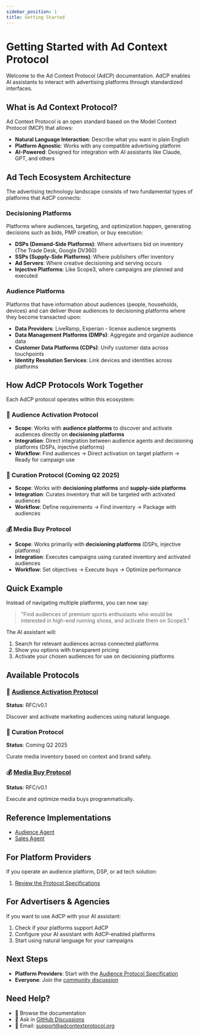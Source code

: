 ```yaml
---
sidebar_position: 1
title: Getting Started
---
```


# Getting Started with Ad Context Protocol

Welcome to the Ad Context Protocol (AdCP) documentation. AdCP enables AI assistants to interact with advertising platforms through standardized interfaces.

## What is Ad Context Protocol?

Ad Context Protocol is an open standard based on the Model Context Protocol (MCP) that allows:

- **Natural Language Interaction**: Describe what you want in plain English
- **Platform Agnostic**: Works with any compatible advertising platform
- **AI-Powered**: Designed for integration with AI assistants like Claude, GPT, and others

## Ad Tech Ecosystem Architecture

The advertising technology landscape consists of two fundamental types of platforms that AdCP connects:

### Decisioning Platforms
Platforms where audiences, targeting, and optimization happen, generating decisions such as bids, PMP creation, or buy execution:

- **DSPs (Demand-Side Platforms)**: Where advertisers bid on inventory (The Trade Desk, Google DV360)
- **SSPs (Supply-Side Platforms)**: Where publishers offer inventory
- **Ad Servers**: Where creative decisioning and serving occurs  
- **Injective Platforms**: Like Scope3, where campaigns are planned and executed

### Audience Platforms
Platforms that have information about audiences (people, households, devices) and can deliver those audiences to decisioning platforms where they become transacted upon:

- **Data Providers**: LiveRamp, Experian - license audience segments
- **Data Management Platforms (DMPs)**: Aggregate and organize audience data
- **Customer Data Platforms (CDPs)**: Unify customer data across touchpoints
- **Identity Resolution Services**: Link devices and identities across platforms

## How AdCP Protocols Work Together

Each AdCP protocol operates within this ecosystem:

### 🎯 Audience Activation Protocol
- **Scope**: Works with **audience platforms** to discover and activate audiences directly on **decisioning platforms**
- **Integration**: Direct integration between audience agents and decisioning platforms (DSPs, injective platforms)
- **Workflow**: Find audiences → Direct activation on target platform → Ready for campaign use

### 📍 Curation Protocol (Coming Q2 2025)
- **Scope**: Works with **decisioning platforms** and **supply-side platforms**
- **Integration**: Curates inventory that will be targeted with activated audiences
- **Workflow**: Define requirements → Find inventory → Package with audiences

### 💰 Media Buy Protocol
- **Scope**: Works primarily with **decisioning platforms** (DSPs, injective platforms)
- **Integration**: Executes campaigns using curated inventory and activated audiences
- **Workflow**: Set objectives → Execute buys → Optimize performance

## Quick Example

Instead of navigating multiple platforms, you can now say:

> "Find audiences of premium sports enthusiasts who would be interested in high-end running shoes, and activate them on Scope3."

The AI assistant will:
1. Search for relevant audiences across connected platforms
2. Show you options with transparent pricing
3. Activate your chosen audiences for use on decisioning platforms

## Available Protocols

### 🎯 [Audience Activation Protocol](./audience/overview)
**Status**: RFC/v0.1

Discover and activate marketing audiences using natural language.

### 📍 Curation Protocol
**Status**: Coming Q2 2025

Curate media inventory based on context and brand safety.

### 💰 [Media Buy Protocol](./media-buy/overview)
**Status**: RFC/v0.1

Execute and optimize media buys programmatically.

## Reference Implementations

- [Audience Agent](https://github.com/adcontextprotocol/audience-agent)
- [Sales Agent](https://github.com/adcontextprotocol/salesagent)

## For Platform Providers

If you operate an audience platform, DSP, or ad tech solution:

1. [Review the Protocol Specifications](./audience/specification)

## For Advertisers & Agencies

If you want to use AdCP with your AI assistant:

1. Check if your platforms support AdCP
2. Configure your AI assistant with AdCP-enabled platforms
3. Start using natural language for your campaigns

## Next Steps

- **Platform Providers**: Start with the [Audience Protocol Specification](./audience/specification)
- **Everyone**: Join the [community discussion](https://github.com/adcontextprotocol/adcp/discussions)

## Need Help?

- 📖 Browse the documentation
- 💬 Ask in [GitHub Discussions](https://github.com/adcontextprotocol/adcp/discussions)
- 📧 Email: support@adcontextprotocol.org
